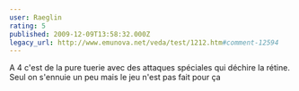 ```yaml
---
user: Raeglin
rating: 5
published: 2009-12-09T13:58:32.000Z
legacy_url: http://www.emunova.net/veda/test/1212.htm#comment-12594
---
```

A 4 c'est de la pure tuerie avec des attaques spéciales qui déchire la rétine.
Seul on s'ennuie un peu mais le jeu n'est pas fait pour ça